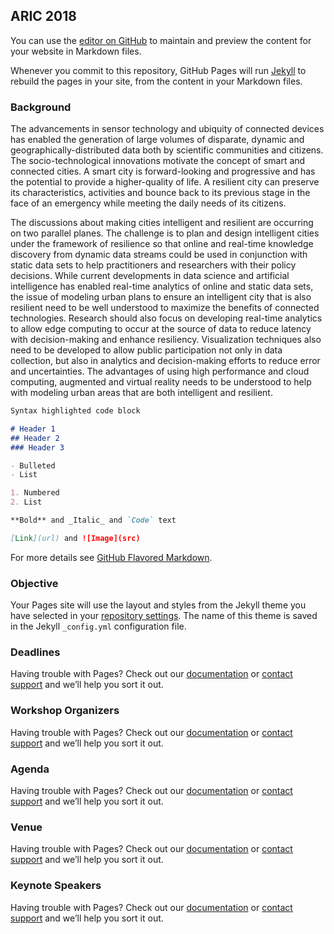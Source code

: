 ## ARIC 2018

You can use the [editor on GitHub](https://github.com/zhawhjw/Website/edit/master/README.md) to maintain and preview the content for your website in Markdown files.

Whenever you commit to this repository, GitHub Pages will run [Jekyll](https://jekyllrb.com/) to rebuild the pages in your site, from the content in your Markdown files.

### Background

The advancements in sensor technology and ubiquity of connected devices has enabled the generation of large
volumes of disparate, dynamic and geographically-distributed data both by scientific communities and citizens. The
socio-technological innovations motivate the concept of smart and connected cities. A smart city is forward-looking
and progressive and has the potential to provide a higher-quality of life. A resilient city can preserve its
characteristics, activities and bounce back to its previous stage in the face of an emergency while meeting the daily
needs of its citizens.

The discussions about making cities intelligent and resilient are occurring on two parallel planes. The challenge is
to plan and design intelligent cities under the framework of resilience so that online and real-time knowledge
discovery from dynamic data streams could be used in conjunction with static data sets to help practitioners and
researchers with their policy decisions. While current developments in data science and artificial intelligence has
enabled real-time analytics of online and static data sets, the issue of modeling urban plans to ensure an intelligent
city that is also resilient need to be well understood to maximize the benefits of connected technologies. Research
should also focus on developing real-time analytics to allow edge computing to occur at the source of data to
reduce latency with decision-making and enhance resiliency. Visualization techniques also need to be developed to
allow public participation not only in data collection, but also in analytics and decision-making efforts to reduce
error and uncertainties. The advantages of using high performance and cloud computing, augmented and virtual
reality needs to be understood to help with modeling urban areas that are both intelligent and resilient.

```markdown
Syntax highlighted code block

# Header 1
## Header 2
### Header 3

- Bulleted
- List

1. Numbered
2. List

**Bold** and _Italic_ and `Code` text

[Link](url) and ![Image](src)
```

For more details see [GitHub Flavored Markdown](https://guides.github.com/features/mastering-markdown/).

### Objective

Your Pages site will use the layout and styles from the Jekyll theme you have selected in your [repository settings](https://github.com/zhawhjw/Website/settings). The name of this theme is saved in the Jekyll `_config.yml` configuration file.

### Deadlines

Having trouble with Pages? Check out our [documentation](https://help.github.com/categories/github-pages-basics/) or [contact support](https://github.com/contact) and we’ll help you sort it out.

### Workshop Organizers

Having trouble with Pages? Check out our [documentation](https://help.github.com/categories/github-pages-basics/) or [contact support](https://github.com/contact) and we’ll help you sort it out.

### Agenda

Having trouble with Pages? Check out our [documentation](https://help.github.com/categories/github-pages-basics/) or [contact support](https://github.com/contact) and we’ll help you sort it out.

### Venue

Having trouble with Pages? Check out our [documentation](https://help.github.com/categories/github-pages-basics/) or [contact support](https://github.com/contact) and we’ll help you sort it out.

### Keynote Speakers
Having trouble with Pages? Check out our [documentation](https://help.github.com/categories/github-pages-basics/) or [contact support](https://github.com/contact) and we’ll help you sort it out.
